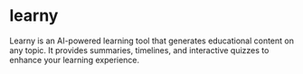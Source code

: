 # learny
Learny is an AI-powered learning tool that generates educational content on any topic. It provides summaries, timelines, and interactive quizzes to enhance your learning experience.
